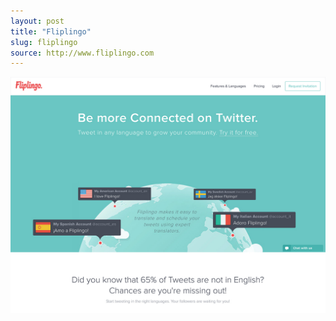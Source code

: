 ```yaml
---
layout: post
title: "Fliplingo"
slug: fliplingo
source: http://www.fliplingo.com
---
```


<img src="/screenshots/fliplingo.jpg">
